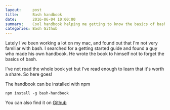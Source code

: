 ```yaml
---
layout:     post
title:      Bash handbook
date:       2016-06-04 10:00:00
summary:    Cool handbook helping me getting to know the basics of bash
categories: Bash Github
---
```


Lately I've been working a lot on my mac, and found out that I'm not very familiar with bash.
I searched for a getting started guide and found a guy who made his own handbook.
He wrote the book to himself not to forget the basics of bash.

I've not read the whole book yet but I've read enough to learn that it's worth a share. So here goes!  

The handbook can be installed with npm

```
npm install -g bash-handbook
```

You can also find it on [Github](https://github.com/denysdovhan/bash-handbook)
